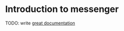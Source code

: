 # Introduction to messenger

TODO: write [great documentation](http://jacobian.org/writing/what-to-write/)

